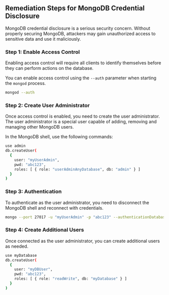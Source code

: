

## Remediation Steps for MongoDB Credential Disclosure
MongoDB credential disclosure is a serious security concern. Without properly securing MongoDB, attackers may gain unauthorized access to sensitive data and use it maliciously. 

### Step 1: Enable Access Control
Enabling access control will require all clients to identify themselves before they can perform actions on the database.

You can enable access control using the `--auth` parameter when starting the `mongod` process.

```bash
mongod --auth
```

### Step 2: Create User Administrator
Once access control is enabled, you need to create the user administrator. The user administrator is a special user capable of adding, removing and managing other MongoDB users.

In the MongoDB shell, use the following commands:

```bash
use admin
db.createUser(
  {
    user: "myUserAdmin",
    pwd: "abc123",
    roles: [ { role: "userAdminAnyDatabase", db: "admin" } ]
  }
)
```

### Step 3: Authentication
To authenticate as the user administrator, you need to disconnect the MongoDB shell and reconnect with credentials.

```bash
mongo --port 27017 -u "myUserAdmin" -p "abc123" --authenticationDatabase "admin"
```

### Step 4: Create Additional Users
Once connected as the user administrator, you can create additional users as needed.

```bash
use myDatabase
db.createUser(
  {
    user: "myDBUser",
    pwd: "abc123",
    roles: [ { role: "readWrite", db: "myDatabase" } ]
  }
)
```